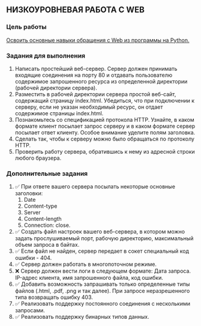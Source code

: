 ## НИЗКОУРОВНЕВАЯ РАБОТА С WEB

### Цель работы

[Освоить основные навыки обращения c Web из программы на Python.](https://github.com/fa-python-network/6_Web_server)

### Задания для выполнения 


1. Написать простейший веб-сервер. Сервер должен принимать входящие соединения на порту 80 и отдавать пользователю содержимое запрошенного ресурса из определенной директории (рабочей директории сервера).
2. Разместить в рабочей директории сервера простой веб-сайт, содержащий страницу index.html. Убедиться, что при подключении к серверу, если не указан необходимый ресурс, он отдает содержимое страницы index.html.
3. Познакомьтесь со спецификацией протокола HTTP. Узнайте, в каком формате клиент посылает запрос серверу и в каком формате сервер посылает ответ клиенту. Особое внимание уделите полям заголовка.
4. Сделать так, чтобы к серверу можно было обращаться по протоколу HTTP.
5. Проверить работу сервера, обратившись к нему из адресной строки любого браузера. 

### Дополнительные задания


1. ✅ При ответе вашего сервера посылать некоторые основные заголовки:
    1. Date
    2. Content-type
    3. Server
    4. Content-length
    5. Connection: close.
2. ✅ Создать файл настроек вашего веб-сервера, в котором можно задать прослушиваемый порт, рабочую директорию, максимальный объем запроса в байтах. 
3. ✅ Если файл не найден, сервер передает в сокет специальный код ошибки - 404.
4. ✅ Сервер должен работать в многопоточном режиме.
5. ❌ Сервер должен вести логи в следующем формате: Дата запроса. IP-адрес клиента, имя запрошенного файла, код ошибки.
6. ✅ Добавить возможность запрашивать только определенные типы файлов (.html, .pdf, .png и так далее). При запросе неразрешенного типа возвращать ошибку 403.
7. ✅ Реализовать поддержку постоянного соединения с несколькими запросами.
8. ✅ Реализовать поддержку бинарных типов данных.
